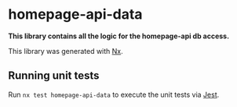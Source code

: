 # homepage-api-data

**This library contains all the logic for the homepage-api db access.**

This library was generated with [Nx](https://nx.dev).

## Running unit tests

Run `nx test homepage-api-data` to execute the unit tests via [Jest](https://jestjs.io).
